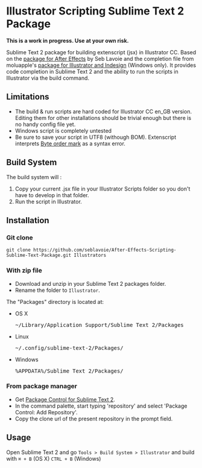 Illustrator Scripting Sublime Text 2 Package
============================================

**This is a work in progress. Use at your own risk.**

Sublime Text 2 package for building extenscript (jsx) in Illustrator CC. Based on the [package for After Effects](https://github.com/seblavoie/After-Effects-Scripting-Sublime-Text-Package) by Seb Lavoie and the completion file from moluapple's [package for Illustrator and Indesign](https://github.com/moluapple/Sublime-Extendscript) (Windows only). It provides code completion in Sublime Text 2 and the ability to run the scripts in Illustrator via the build command.


## Limitations

- The build & run scripts are hard coded for Illustrator CC en_GB version. Editing them for other installations should be trivial enough but there is no handy config file yet.
- Windows script is completely untested
- Be sure to save your script in UTF8 (withough BOM). Extenscript interprets [Byte order mark](https://en.wikipedia.org/wiki/Byte_order_mark) as a syntax error.


## Build System

The build system will : 

1. Copy your current .jsx file in your Illustrator Scripts folder so you don't have to develop in that folder.
2. Run the script in Illustrator.

## Installation

### Git clone

`git clone https://github.com/seblavoie/After-Effects-Scripting-Sublime-Text-Package.git Illustrators`

### With zip file

- Download and unzip in your Sublime Text 2 packages folder.
- Rename the folder to `Illustrator`.

The "Packages" directory is located at:

- OS X

  <pre>~/Library/Application Support/Sublime Text 2/Packages</pre>

- Linux

  <pre>~/.config/sublime-text-2/Packages/</pre>

- Windows

  <pre>%APPDATA%/Sublime Text 2/Packages/</pre>

### From package manager

- Get [Package Control for Sublime Text 2](https://sublime.wbond.net/).
- In the command palette, start typing 'repository' and select 'Package Control: Add Repository'.
- Copy the clone url of the present repository in the prompt field.


## Usage

Open Sublime Text 2 and go `Tools > Build System > Illustrator` and build with `⌘ + B` (OS X) `CTRL + B` (Windows)


